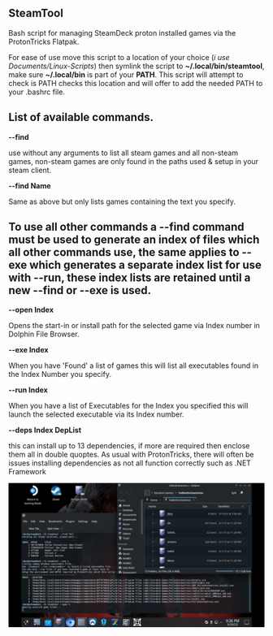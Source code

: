 ## SteamTool
Bash script for managing SteamDeck proton installed games via the ProtonTricks Flatpak.

For ease of use move this script to a location of your choice (*i use Documents/Linux-Scripts*) then symlink the script to **~/.local/bin/steamtool**, make sure **~/.local/bin** is part of your **PATH**.  This script will attempt to check is PATH checks this location and will offer to add the needed PATH to your .bashrc file. 

## List of available commands.

**--find**

use without any arguments to list all steam games and all non-steam games, non-steam games are only found in the paths used & setup in your steam client.
  
**--find Name**

Same as above but only lists games containing the text you specify.

## To use all other commands a --find command must be used to generate an index of files which all other commands use, the same applies to --exe which generates a separate index list for use with --run, these index lists are retained until a new --find or --exe is used.

**--open Index**

Opens the start-in or install path for the selected game via Index number in Dolphin File Browser.
  
**--exe Index**

When you have 'Found' a list of games this will list all executables found in the Index Number you specify.

**--run Index**

When you have a list of Executables for the Index you specified this will launch the selected executable via its Index number.

**--deps Index DepList**

this can install up to 13 dependencies, if more are required then enclose them all in double quoptes.  As usual with ProtonTricks, there will often be issues installing dependencies as not all function correctly such as .NET Framework

![Alt text](/steamtool.jpg?raw=true "SteamTool Screenshot")
